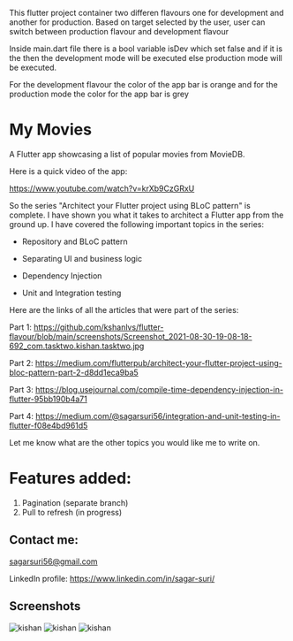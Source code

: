 This flutter project container two differen flavours one for development and another for production.
Based on target selected by the user, user can switch between production flavour and development flavour

Inside main.dart file there is a bool variable  isDev which set false and if it is the then the development mode will be executed else production mode will be executed.

For the development flavour the color of the app bar is orange and for the production mode the color for the app bar is grey




# My Movies

A Flutter app showcasing a list of popular movies from MovieDB. 

Here is a quick video of the app:

https://www.youtube.com/watch?v=krXb9CzGRxU

So the series "Architect your Flutter project using BLoC pattern" is complete. I have shown you what it takes to architect a Flutter app from the ground up. I have covered the following important topics in the series:

- Repository and BLoC pattern

- Separating UI and business logic

- Dependency Injection

- Unit and Integration testing

Here are the links of all the articles that were part of the series:

Part 1: https://github.com/kshanlvs/flutter-flavour/blob/main/screenshots/Screenshot_2021-08-30-19-08-18-692_com.tasktwo.kishan.tasktwo.jpg

Part 2: https://medium.com/flutterpub/architect-your-flutter-project-using-bloc-pattern-part-2-d8dd1eca9ba5

Part 3: https://blog.usejournal.com/compile-time-dependency-injection-in-flutter-95bb190b4a71

Part 4: https://medium.com/@sagarsuri56/integration-and-unit-testing-in-flutter-f08e4bd961d5

Let me know what are the other topics you would like me to write on.

# Features added:

1) Pagination (separate branch)
2) Pull to refresh (in progress)

## Contact me:

sagarsuri56@gmail.com

LinkedIn profile: 
https://www.linkedin.com/in/sagar-suri/


## Screenshots
![kishan](https://github.com/kshanlvs/flutter-flavour/blob/main/screenshots/Screenshot_2021-08-30-19-08-18-692_com.tasktwo.kishan.tasktwo.jpg)
![kishan](https://github.com/kshanlvs/flutter-flavour/blob/main/screenshots/Screenshot_2021-08-30-19-10-12-050_com.tasktwo.kishan.tasktwo.jpg)
![kishan](https://github.com/kshanlvs/flutter-flavour/blob/main/screenshots/Screenshot_2021-08-30-19-10-18-574_com.tasktwo.kishan.tasktwo.jpg)

